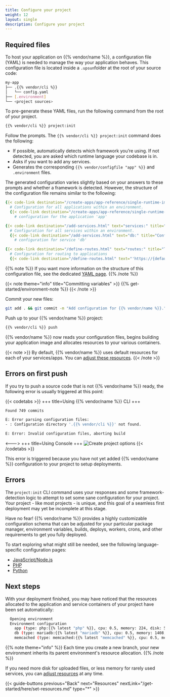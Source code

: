 ```yaml
---
title: Configure your project
weight: 12
layout: single
description: Configure your project
---
```


## Required files

To host your application on {{% vendor/name %}}, a configuration file (YAML) is needed to manage the way your application behaves.
This configuration file is located inside a `.upsun`folder at the root of your source code:

```bash
my-app
├── .{{% vendor/cli %}}
│   └── config.yaml
├── [.environment]
└── <project sources>
```

To pre-generate these YAML files, run the following command from the root of your project.
```bash {location="Terminal"}
{{% vendor/cli %}} project:init
```

Follow the prompts. The `{{% vendor/cli %}} project:init` command does the following:

- If possible, automatically detects which framework you’re using. If not detected, you are asked which runtime language your codebase is in.
- Asks if you want to add any services.
- Generates the corresponding `{{% vendor/configfile "app" %}}` and `.environment` files.

The generated configuration varies slightly based on your answers to these prompts and whether a framework is detected.
However, the structure of the configuration file remains similar to the following:

```yaml {configFile="app"}
{{< code-link destination="/create-apps/app-reference/single-runtime-image.html" text="applications:" title="Top-level key for all applications" >}}
  # Configuration for all applications within an environment.
  {{< code-link destination="/create-apps/app-reference/single-runtime-image.html" text="myapp:" title="Configuration for a unique application" >}}
    # configuration for the application 'app'

{{< code-link destination="/add-services.html" text="services:" title="Top-level key for all services" >}}
  # Configuration for all services within an environment.
  {{< code-link destination="/add-services.html" text="db:" title="Configuration for a unique service" >}}
    # configuration for service 'db'

{{< code-link destination="/define-routes.html" text="routes:" title="Top-level key for all routes, configuring how requests are handled by the Router" >}}
  # Configuration for routing to applications
  {{< code-link destination="/define-routes.html" text="'https://{default}/':" title="Configuration for a unique service" >}}
```
{{% note %}}
If you want more information on the structure of this configuration file, see the dedicated [YAML page](/learn/overview/yaml/_index.md).
{{% /note %}}

{{< note theme="info" title="Committing variables" >}}
{{% get-started/environment-note %}}
{{< /note >}}

Commit your new files:

```bash {location="Terminal"}
git add . && git commit -m "Add configuration for {{% vendor/name %}}."
```

Push up to your {{% vendor/name %}} project:

```bash
{{% vendor/cli %}} push
```

{{% vendor/name %}} now reads your configuration files, begins building your application image and allocates resources to your various containers.

{{< note >}}
By default, {{% vendor/name %}} uses default resources for each of your services/apps. You can [adjust these resources](/get-started/here/set-resources.md).
{{< /note >}}

## Errors on first push

If you try to push a source code that is not {{% vendor/name %}} ready, the following error is usually triggered at this point:

{{< codetabs >}}
+++
title=Using {{% vendor/name %}} CLI
+++
```bash
Found 749 commits

E: Error parsing configuration files:
- : Configuration directory '.{{% vendor/cli %}}' not found.

E: Error: Invalid configuration files, aborting build
```
<--->
+++
title=Using Console
+++
![Create project options](/images/console/first-fail.png "0.4")
{{< /codetabs >}}

This error is triggered because you have not yet added {{% vendor/name %}} configuration to your project to setup deployments.

## Errors

The `project:init` CLI command uses your responses and some framework-detection logic to attempt to set some sane configuration for your project.
Your project - like most projects - is unique, and this goal of a seamless first deployment may yet be incomplete at this stage.

Have no fear! {{% vendor/name %}} provides a highly customizable configuration schema that can be adjusted for your particular package manager, environment variables, builds, deploys, workers, crons, and other requirements to get you fully deployed.

To start exploring what might still be needed, see the following language-specific configuration pages:

- [JavaScript/Node.js](/get-started/here/configure/nodejs.md)
- [PHP](/get-started/here/configure/php.md)
- [Python](/get-started/here/configure/python.md)

## Next steps

With your deployment finished, you may have noticed that the resources allocated to the application and service containers of your project have been set automatically:

```bash
  Opening environment
  Environment configuration
    app (type: php:{{% latest "php" %}}, cpu: 0.5, memory: 224, disk: 512)
    db (type: mariadb:{{% latest "mariadb" %}}, cpu: 0.5, memory: 1408, disk: 512)
    memcached (type: memcached:{{% latest "memcached" %}}, cpu: 0.5, memory: 1088)
```

{{% note theme="info" %}}
Each time you create a new branch, your new environment inherits its parent environment's resource allocation.
{{% /note %}}

If you need more disk for uploaded files, or less memory for rarely used services, you can [adjust resources](/manage-resources/adjust-resources.md) at any time.

{{< guide-buttons previous="Back" next="Resources" nextLink="/get-started/here/set-resources.md" type="*" >}}
